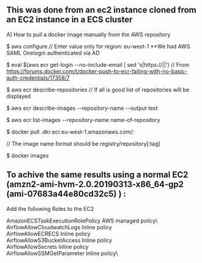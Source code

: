 ## This was done from an ec2 instance cloned from an EC2 instance in a ECS cluster

A) How to pull a docker image manually from the AWS repository

$ aws configure
   // Enter value only for region:  eu-west-1  **We had AWS SAML Onelogin authenticated via AD

$ eval $(aws ecr get-login --no-include-email | sed 's|https://||')   // From https://forums.docker.com/t/docker-push-to-ecr-failing-with-no-basic-auth-credentials/17358/7

$ aws ecr describe-repositories    // If all is good list of repositories will be displayed

$ aws ecr describe-images --repository-name <name-of-repository-from-the-above-output> --output text

$ aws ecr list-images --repository-name name-of-repository

$ docker pull <aws-account>.dkr.ecr.eu-west-1.amazonaws.com/<name-of-repository->:<tag>

   // The image name format should be registry/repository[:tag]
 
$ docker images


## To achive the same results using a normal EC2 (amzn2-ami-hvm-2.0.20190313-x86_64-gp2 (ami-07683a44e80cd32c5) ) :

Add the following Roles to the EC2

AmazonECSTaskExecutionRolePolicy      AWS managed policy\ 
AirflowAllowCloudwatchLogs            Inline policy\
AirflowAllowECRECS                    Inline policy\
AirflowAllowS3BucketAccess            Inline policy\
AirflowAllowSecrets                   Inline policy\
AirflowAllowSSMGetParameter           Inline policy\

